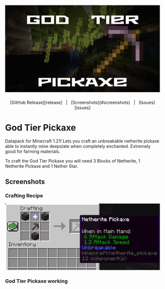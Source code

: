 <h1 id="topBanner"align="center">
    <img src=".github\resources\BannerGodTierPickaxe.png" alt="GodTierPickaxe Banner" />
</h1>

<div align="center">
    [GitHub Release][release]&nbsp;&nbsp;&nbsp;|&nbsp;&nbsp;&nbsp;[Screenshots](#screenshots)&nbsp;&nbsp;&nbsp;|&nbsp;&nbsp;&nbsp;[Issues][issues]
</div>

<h1>God Tier Pickaxe</h1>
Datapack for Minecraft 1.21! Lets you craft an unbreakable netherite pickaxe able to instantly mine deepslate when completely enchanted. Extremely good for farming materials. 
 
To craft the God Tier Pickaxe you will need 3 Blocks of Netherite, 1 Netherite Pickaxe and 1 Nether Star.

<h2 id="screenshots">Screenshots</h2>

<h3>Crafting Recipe</h3>
<img src=".github/resources/CraftingRecipe.png" />

<h3>God Tier Pickaxe working</h3>
<img src=".github/resources/mining.gif>

[release]:https://github.com/ChillCraftDevelopment/GodTierPickaxe/releases/latest "Latest Release (external link)"
[issues]:https://github.com/ChillCraftDevelopment/GodTierPickaxe/issues "Issues (external link)"